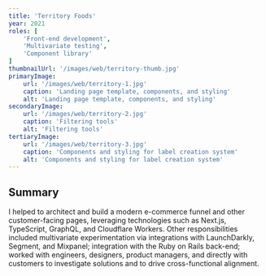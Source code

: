 ```yaml
---
title: 'Territory Foods'
year: 2021
roles: [
    'Front-end development',
    'Multivariate testing',
    'Component library'
]
thumbnailUrl: '/images/web/territory-thumb.jpg'
primaryImage:
    url: '/images/web/territory-1.jpg'
    caption: 'Landing page template, components, and styling'
    alt: 'Landing page template, components, and styling'
secondaryImage:
    url: '/images/web/territory-2.jpg'
    caption: 'Filtering tools'
    alt: 'Filtering tools'
tertiaryImage:
    url: '/images/web/territory-3.jpg'
    caption: 'Components and styling for label creation system'
    alt: 'Components and styling for label creation system'
---
```

## Summary
I helped to architect and build a modern e-commerce funnel and other customer-facing pages, leveraging technologies such as Next.js, TypeScript, GraphQL, and Cloudflare Workers. Other responsibilities included multivariate experimentation via integrations with LaunchDarkly, Segment, and Mixpanel; integration with the Ruby on Rails back-end; worked with engineers, designers, product managers, and directly with customers to investigate solutions and to drive cross-functional alignment.